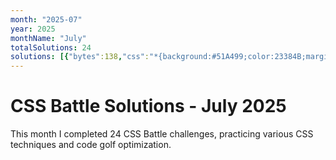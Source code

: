```yaml
---
month: "2025-07"
year: 2025
monthName: "July"
totalSolutions: 24
solutions: [{"bytes":138,"css":"*{background:#51A499;color:23384B;margin:50 120;border-left:5em dotted;*{border-inline:5em solid;border-left-color:#0000;margin:40 0 20-80","date":"2025-07-01","difficulty":"medium","has_image":true,"screenshot":"target-1-comparison.png","target":182},{"bytes":182,"css":"*{background:#EFF8FE;+*{margin:50 50 40 40;border:solid#4F77FF;border-width:0 0 10 10;display:flex}p{background:#4F77FF;margin:var(--t,60)0 0 30;width:60;+p{width:50;--t:0;+p{--t:100","date":"2025-07-02","difficulty":"medium","has_image":true,"screenshot":"target-1-comparison.png","target":183},{"bytes":177,"css":"html{background:#CE636F;border-top:10ch solid#F7BED9;p{margin:-168 72;padding:120;border-radius:5ch;background:repeating-conic-gradient(#B44141 0 25%,#F7BED9 0 50%)0 0/20ch 20ch","date":"2025-07-03","difficulty":"medium","has_image":true,"screenshot":"target-1-comparison.png","target":184},{"bytes":208,"css":"p{margin:-10 57;padding:23% 0;border-inline:var(--b,60px)solid#D9D9D9;+p{margin:10 137;--b:55px;img{background:radial-gradient( at bottom,#D9D9D9 0 39.3%,#000 0 70.7%,#0000 0);padding:67.5 135;margin:-243-135","date":"2025-07-04","difficulty":"easy","has_image":true,"screenshot":"target-1-comparison.png","target":185},{"bytes":116,"css":"\u0026amp;{border-radius:5vw;box-shadow:0 0 0 2in#F0CD48;margin:110 20}*{border:11q solid#394257;*{margin:16 97%16 28;zoom:.5","date":"2025-07-05","difficulty":"medium","has_image":true,"screenshot":"target-1-comparison.png","target":186},{"bytes":147,"css":"\u0026amp;{color:556D7F;border:5vw solid}*{background:#FADE8B;margin:50 40;*{margin:10 65;box-shadow:0-5em,0 5em,-50vh 95px,50vh 95px,-50vh -95px,50vh -95px","date":"2025-07-06","difficulty":"medium","has_image":true,"screenshot":"target-1-comparison.png","target":187},{"bytes":124,"css":"\u0026amp;{background:#32295A;border-radius:3in;border:250px solid#48BF7D}p{border:5ch solid #32295A;margin:-298;width:370;height:270","date":"2025-07-07","difficulty":"medium","has_image":true,"screenshot":"target-1-comparison.png","target":188},{"bytes":125,"css":"*{--t:32q solid#8CB457;background:#085328}\u0026amp;{margin:30 50;border-block:var(--t);*{height:180;margin:0 30;border-inline:var(--t","date":"2025-07-08","difficulty":"medium","has_image":true,"screenshot":"target-1-comparison.png","target":189},{"bytes":184,"css":"*{color:#2E312B;background:#D9D9D9;box-shadow:30vw 30vw 0 5ch,-30vw 30vw 0 5ch,30vw -30vw 0 5ch,-30vw -30vw 0 5ch;*{background:#2E312B;padding:16;margin:110 40%;border:5vw solid#7AA70A","date":"2025-07-09","difficulty":"medium","has_image":true,"screenshot":"target-1-comparison.png","target":190},{"bytes":242,"css":"*{margin:40 115;background:#7AA70A;border:solid#fff;border-width:var(--b,5ch 0);border-radius:var(--r,5ch 5ch 70px);*{margin:0 60 60 0;--b:0 0 5ch 5ch;--r:0 0 0 30px}p{position:fixed;--b:5ch 5ch 5ch 0;margin:40 30;padding:30;--r:0 70px 70px 0","date":"2025-07-10","difficulty":"easy","has_image":true,"screenshot":"target-1-comparison.png","target":191},{"bytes":205,"css":"\u0026amp;{background:#F7BED9;border:5ch dotted#F069AB;margin:25%60 25%30;padding:6 73;p{position:fixed;color:EC0076;border:solid;border-radius:1in;border-width:20 50;margin:6-61;box-shadow:60vh 0,60vh -20vh,0-20vh","date":"2025-07-11","difficulty":"easy","has_image":true,"screenshot":"target-1-comparison.png","target":192},{"bytes":166,"css":"\u0026amp;{outline:5ch solid#504B72}*{--a:#FFFBCC;--b:#504B72;margin:40;background:linear-gradient(var(--a)15vw,var(--b)0 5em)0 0/1q 5em;*{margin:0 100;--a:#504B72;--b:#FFFBCC","date":"2025-07-12","difficulty":"medium","has_image":true,"screenshot":"target-1-comparison.png","target":193},{"bytes":84,"css":"\u0026amp;{background:conic-gradient(at 30px 5em,#48BF7D 0 75%,#FFF 75%100%)5vh 5vh/42.5%95px","date":"2025-07-13","difficulty":"hard","has_image":true,"screenshot":"target-1-comparison.png","target":194},{"bytes":174,"css":"\u0026amp;{margin:23 25 110;background:radial-gradient(1q at 50%0,#CEEDFF 50vh,#0000),radial-gradient(1q at 50%29vh,#2BBBF3 175px,#0000)no-repeat,#CEEDFF;box-shadow:inset 0-5em#05476C","date":"2025-07-14","difficulty":"medium","has_image":true,"screenshot":"target-1-comparison.png","target":195},{"bytes":154,"css":"\u0026amp;{background:#2F5A76;border-block:30px solid#F5BB60;translate:45vh;*{margin:105 380 105-10;border-radius:50%;color:F5BB60;box-shadow:30px 0,40vw 0,-25vw 0","date":"2025-07-15","difficulty":"medium","has_image":true,"screenshot":"target-1-comparison.png","target":196},{"bytes":203,"css":"\u0026amp;{background:#32295A;color:48BF7D;box-shadow:0 var(--a,5vh 0 25px);}p{position:fixed;margin:102 167;padding:25;border-radius:9in;box-shadow:0 var(--a,5vh 0 25px);+p{padding:100;margin:2 92;--a:5ch 0 50px","date":"2025-07-16","difficulty":"easy","has_image":true,"screenshot":"target-1-comparison.png","target":197},{"bytes":151,"css":"p{color:243D83;margin:120 162 0 122;background:#6592CF;height:120;box-shadow:15vw 15vw,-15vw -15vw,3vw -3vw#fff,-3vw 3vw#fff,5ch -15vw#6592CF,0 0 0 9in","date":"2025-07-17","difficulty":"medium","has_image":true,"screenshot":"target-1-comparison.png","target":198},{"bytes":210,"css":"*{background:radial-gradient(1q at 50%var(--t,100%),#F28BBB 159q,#B03F7D 0 185q,#F28BBB);height:110;*{margin:190 0;--t:42%;height:190;p{margin:-80 25;background:#F28BBB;height:80;border-inline:143q solid#680039","date":"2025-07-18","difficulty":"easy","has_image":true,"screenshot":"target-1-comparison.png","target":199},{"bytes":248,"css":"\u0026amp;,*+*{background:#B6EBE7;border:solid#9382E4;border-width:0 40 var(--b,0);position:fixed;margin:70 25;padding:80 var(--p,135);*{margin:-80;--p:40;--b:40}p{padding:40;margin:-40-175-40-175;background:#5E2BB7;+p{margin:-40;background:#B6EBE7;border:0","date":"2025-07-19","difficulty":"easy","has_image":true,"screenshot":"target-1-comparison.png","target":200},{"bytes":225,"css":"*{border-radius:1in;background:var(--b,radial-gradient(1q,#48BF7D 53q,#FADE8B 0)0-5vw);*{margin:135 130;height:40;box-shadow:0 42q#48BF7D;--b:#48BF7D}p{margin:62.5;height:15;box-shadow:42q 0#fff;--b:#fff;translate:-20.5q -14q","date":"2025-07-20","difficulty":"easy","has_image":true,"screenshot":"target-1-comparison.png","target":201},{"bytes":222,"css":"*{background:#423F36;border-radius:32q;border:solid var(--c,#BBB);border-width:var(--b,20 0 0);margin:30 175 50;*{margin:10-35;--b:10;outline:10px solid#423F36;p{--b:10;--c:#EC2F28;margin:130 10 0;border-radius:0 0 10q 10q","date":"2025-07-21","difficulty":"easy","has_image":true,"screenshot":"target-1-comparison.png","target":202},{"bytes":377,"css":"*{background:var(--b,#EEE);border:solid#439E6B;border-width:var(--w,14 14 0);margin:var(--m,200 120);height:26;*{--m:-140 16;border-color:#246541;--w:65 50}p{--w:0;border-radius:50%;width:20;height:20;--b:#000;--m:-87-35;-webkit-box-reflect:left var(--t,-70px);+p{--w:0;--m:60-50;width:50;height:50;--b:linear-gradient(#439E6B 17px,#0000 0 29px,#EEE 0 33px,#439E6B 0);--t:-25vw","date":"2025-07-22","difficulty":"easy","has_image":true,"screenshot":"target-1-comparison.png","target":203},{"bytes":270,"css":"*{background:var(--t,#C05F6A);*{--t:#F2EAA8;margin:45 65 105}p{box-shadow:0 60px,-250px 30px,250px 30px,-230px 90px,230px 90px,0 40vh,-70vh 50vh,70vh 50vh;color:C05F6A;--t:#C05F6A;translate:0 30px;padding:15;margin:0;+p{margin:-60 70;width:0;height:180;box-shadow:25vw 0","date":"2025-07-23","difficulty":"easy","has_image":true,"screenshot":"target-1-comparison.png","target":204},{"bytes":147,"css":"*{background:var(--b,#328FC1);padding:5;p{--b:#328FC1;margin:0;height:30;--t:1in 99q}border-radius:0 0 var(--t,12q 12q);*{--b:#3D2525;margin:93 170","date":"2025-07-24","difficulty":"medium","has_image":true,"screenshot":"target-1-comparison.png","target":205}]
---
```


# CSS Battle Solutions - July 2025

This month I completed 24 CSS Battle challenges, practicing various CSS techniques and code golf optimization.

